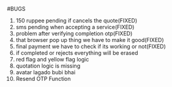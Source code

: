 #BUGS
1) 150 ruppee pending if cancels the quote(FIXED) 
2) sms pending when accepting a service(FIXED)
3) problem after verifying completion otp(FIXED)
4) that browser pop up thing we have to make it good(FIXED)
5) final payment we have to check if its working or not(FIXED)
6) if completed or rejects everything will be erased
7) red flag and yellow flag logic
8) quotation logic is missing
9) avatar lagado bubi bhai
10) Resend OTP Function
